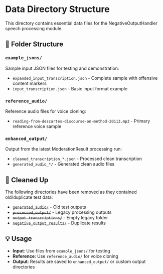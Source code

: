 # Data Directory Structure

This directory contains essential data files for the NegativeOutputHandler speech processing module.

## 📁 Folder Structure

### `example_jsons/`
Sample input JSON files for testing and demonstration:
- `expanded_input_transcription.json` - Complete sample with offensive content markers
- `input_transcription.json` - Basic input format example

### `reference_audio/`
Reference audio files for voice cloning:
- `reading-from-descartes-discourse-on-method-20113.mp3` - Primary reference voice sample

### `enhanced_output/`
Output from the latest ModerationResult processing run:
- `cleaned_transcription_*.json` - Processed clean transcription
- `generated_audio_*/` - Generated clean audio files

## 🧹 Cleaned Up

The following directories have been removed as they contained old/duplicate test data:
- ~~`generated_audio/`~~ - Old test outputs
- ~~`processed_output/`~~ - Legacy processing outputs  
- ~~`output_transcriptions/`~~ - Empty legacy folder
- ~~`negative_output_results/`~~ - Duplicate results

## 💡 Usage

- **Input**: Use files from `example_jsons/` for testing
- **Reference**: Use `reference_audio/` for voice cloning
- **Output**: Results are saved to `enhanced_output/` or custom output directories